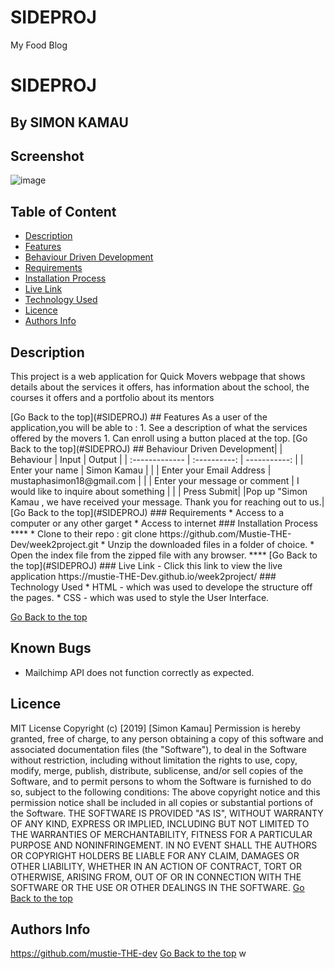 # SIDEPROJ
My Food Blog
# SIDEPROJ
 ## By SIMON KAMAU
## Screenshot
![image](../Assets/images/Screenshot%20from%202022-05-26%2010-28-31.png)

 ## Table of Content
 - [Description](#description)
 - [Features](#features)
 - [Behaviour Driven Development](#Behaviour-Driven-Development)
 - [Requirements](#requirements)
 - [Installation Process](#installation-Process)
 - [Live Link](#Live-Link)
 - [Technology  Used](#technology-Used)
 - [Licence](#licence)
 - [Authors Info](#Authors-Info)
 ## Description
 <p>This project is a web application for Quick Movers webpage that shows details about the services it offers, has information about the school, the courses it offers and a portfolio about its mentors</p>
[Go Back to the top](#SIDEPROJ)
## Features
As a user of the application,you will be able to :
1. See a description of what the services offered by the movers
1. Can enroll using a button placed at the top.
[Go Back to the top](#SIDEPROJ)
## Behaviour Driven Development|
| Behaviour      | Input        | Output       |
| :------------- | :----------: | -----------: |
|  Enter your name  |  Simon Kamau |     |
| Enter your Email Address  | mustaphasimon18@gmail.com |   |
| Enter your message or comment   |  I would like to inquire about something     |     |
| Press Submit|     |Pop up "Simon Kamau , we have received your message. Thank you for reaching out to us.|
[Go Back to the top](#SIDEPROJ)
 ###  Requirements
 * Access to  a computer or any other garget
 * Access to internet
 ### Installation Process
 ****
* Clone to their repo : git clone https://github.com/Mustie-THE-Dev/week2project.git
* Unzip the downloaded files in a folder of choice.
* Open the index file from the zipped file with any browser.
 ****
 [Go Back to the top](#SIDEPROJ)
### Live Link
- Click this link to view the live application https://mustie-THE-Dev.github.io/week2project/
### Technology  Used
* HTML - which was used to develope the structure off the pages.
* CSS - which was used to style the User Interface.

[Go Back to the top](#SIDEPROJ)
## Known Bugs
* Mailchimp API does not function correctly as expected.
## Licence
MIT License
Copyright (c) [2019] [Simon Kamau]
Permission is hereby granted, free of charge, to any person obtaining a copy
of this software and associated documentation files (the "Software"), to deal
in the Software without restriction, including without limitation the rights
to use, copy, modify, merge, publish, distribute, sublicense, and/or sell
copies of the Software, and to permit persons to whom the Software is
furnished to do so, subject to the following conditions:
The above copyright notice and this permission notice shall be included in all
copies or substantial portions of the Software.
THE SOFTWARE IS PROVIDED "AS IS", WITHOUT WARRANTY OF ANY KIND, EXPRESS OR
IMPLIED, INCLUDING BUT NOT LIMITED TO THE WARRANTIES OF MERCHANTABILITY,
FITNESS FOR A PARTICULAR PURPOSE AND NONINFRINGEMENT. IN NO EVENT SHALL THE
AUTHORS OR COPYRIGHT HOLDERS BE LIABLE FOR ANY CLAIM, DAMAGES OR OTHER
LIABILITY, WHETHER IN AN ACTION OF CONTRACT, TORT OR OTHERWISE, ARISING FROM,
OUT OF OR IN CONNECTION WITH THE SOFTWARE OR THE USE OR OTHER DEALINGS IN THE
SOFTWARE.
[Go Back to the top](#SIDEPROJ)
## Authors Info
https://github.com/mustie-THE-dev
[Go Back to the top](#SIDEPROJ)
w
